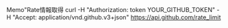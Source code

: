 Memo"Rate情報取得
curl -H "Authorization: token YOUR_GITHUB_TOKEN" -H "Accept: application/vnd.github.v3+json" https://api.github.com/rate_limit